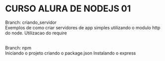 # CURSO ALURA DE NODEJS 01

Branch: criando_servidor <br>
Exemplos de como criar servidores de app simples utilizando o modulo http do node.
Utilizacao do require
<br><br>

Branch: npm <br>
Iniciando o projeto criando o package.json
Instalando o express